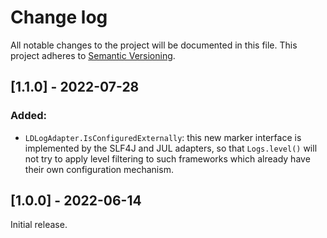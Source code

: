 # Change log

All notable changes to the project will be documented in this file. This project adheres to [Semantic Versioning](http://semver.org).

## [1.1.0] - 2022-07-28
### Added:
- `LDLogAdapter.IsConfiguredExternally`: this new marker interface is implemented by the SLF4J and JUL adapters, so that `Logs.level()` will not try to apply level filtering to such frameworks which already have their own configuration mechanism.

## [1.0.0] - 2022-06-14
Initial release.
